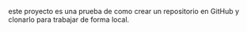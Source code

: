 este proyecto es una prueba de como crear un repositorio en GitHub y clonarlo para trabajar de forma local.


